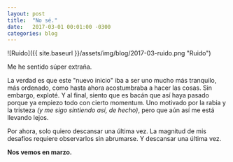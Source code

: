 ```yaml
---
layout: post
title:  "No sé."
date:   2017-03-01 00:01:00 -0300
categories: blog
---
```

![Ruido]({{ site.baseurl }}/assets/img/blog/2017-03-ruido.png "Ruido")

Me he sentido súper extraña.

La verdad es que este "nuevo inicio" iba a ser uno mucho más tranquilo, más ordenado, como hasta ahora acostumbraba a hacer las cosas. Sin embargo, exploté. Y al final, siento que es bacán que así haya pasado porque ya empiezo todo con cierto momentum. Uno motivado por la rabia y la tristeza *(y me sigo sintiendo así, de hecho)*, pero que aún así me está llevando lejos.

Por ahora, solo quiero descansar una última vez. La magnitud de mis desafíos requiere observarlos sin abrumarse. Y descansar una última vez.

**Nos vemos en marzo.**
